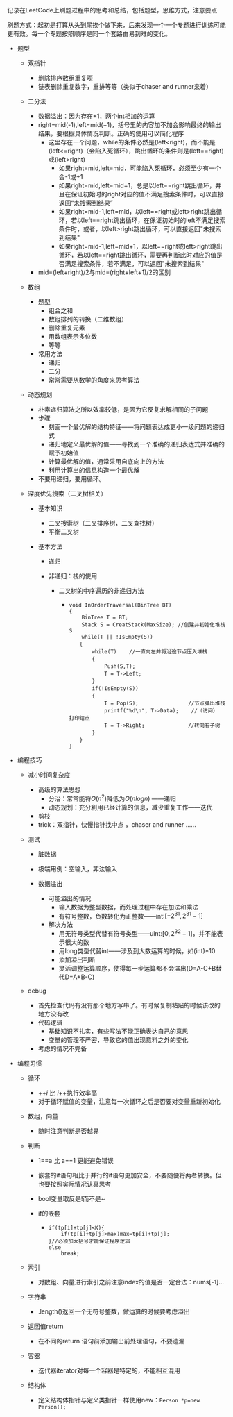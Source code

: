 记录在LeetCode上刷题过程中的思考和总结，包括题型，思维方式，注意要点

刷题方式：起初是打算从头到尾挨个做下来，后来发现一个一个专题进行训练可能更有效。每一个专题按照顺序是同一个套路由易到难的变化。

- 题型

  - 双指针
    - 删除排序数组重复项
    - 链表删除重复数字，重排等等（类似于chaser and runner来着）

  - 二分法
    - 数据溢出：因为存在+1，两个int相加的运算
    - right=mid(-1),left=mid(+1)，括号里的内容加不加会影响最终的输出结果，要根据具体情况判断。正确的使用可以简化程序
      - 这里存在一个问题，while的条件必然是(left<right)，而不能是(left<=right)（会陷入死循环），跳出循环的条件则是(left==right)或(left>right)
        - 如果right=mid,left=mid，可能陷入死循环，必须至少有一个会-1或+1
        - 如果right=mid,left=mid+1，总是以left==right跳出循环，并且在保证初始时的right对应的值不满足搜索条件时，可以直接返回“未搜索到结果”
        - 如果right=mid-1,left=mid，以left==right或left>right跳出循环，若以left==right跳出循环，在保证初始时的left不满足搜索条件时，或者，以left>right跳出循环，可以直接返回"未搜索到结果"
        - 如果right=mid-1,left=mid+1，以left==right或left>right跳出循环，若以left==right跳出循环，需要再判断此时对应的值是否满足搜索条件，若不满足，可以返回"未搜索到结果"
    - mid=(left+right)/2与mid=(right+left+1)/2的区别

  - 数组
    - 题型
      - 组合之和	
      - 数组排列的转换（二维数组）
      - 删除重复元素
      - 用数组表示多位数
      - 等等
    - 常用方法
      - 递归
      - 二分
      - 常常需要从数学的角度来思考算法

  - 动态规划
    - 朴素递归算法之所以效率较低，是因为它反复求解相同的子问题
    - 步骤
      - 刻画一个最优解的结构特征——将问题表达成更小一级问题的递归式
      - 递归地定义最优解的值——寻找到一个准确的递归表达式并准确的赋予初始值
      - 计算最优解的值，通常采用自底向上的方法
      - 利用计算出的信息构造一个最优解
    - 不要用递归，要用循环。

  - 深度优先搜索（二叉树相关）

    - 基本知识

      - 二叉搜索树（二叉排序树，二叉查找树）
      - 平衡二叉树

    - 基本方法

      - 递归

      - 非递归：栈的使用

        - 二叉树的中序遍历的非递归方法

          - ```
            void InOrderTraversal(BinTree BT)
            { 
                BinTree T = BT;
                Stack S = CreatStack(MaxSize); //创建并初始化堆栈S
                while(T || !IsEmpty(S))
            　　{
                　　while(T)    //一直向左并将沿途节点压入堆栈
                　　{ 
                   　　 Push(S,T);
                    　　T = T->Left;
                　　}
                　　if(!IsEmpty(S))
                　　{
                   　　 T = Pop(S);                //节点弹出堆栈
                   　　 printf("%d\n", T->Data);    //（访问） 打印结点
                  　　  T = T->Right;              //转向右子树
                　　}
            　　}
            }
            ```

            

- 编程技巧

  - 减小时间复杂度

    - 高级的算法思想
      - 分治：常常能将$O(n^2)$降低为$O(nlogn)$ ——递归
      - 动态规划：充分利用已经计算的信息，减少重复工作——迭代
    - 剪枝
    - trick：双指针，快慢指针找中点 ，chaser and runner   ......

  - 测试

    - 脏数据

    - 极端用例：空输入，非法输入

    - 数据溢出

      - 可能溢出的情况
        - 输入数据为整型数据，而处理过程中存在加法和乘法
        - 有符号整数，负数转化为正整数——int:$[-2^{31},2^{31}-1]$
      - 解决方法
        - 用无符号类型代替有符号类型——uint:$[0,2^{32}-1]​$，并不能表示很大的数
        - 用long类型代替int——涉及到大数运算的时候，如(int)*10
        - 添加溢出判断
        - 灵活调整运算顺序，使得每一步运算都不会溢出(D=A-C+B替代D=A+B-C)

  - debug

    - 首先检查代码有没有那个地方写串了。有时候复制粘贴的时候该改的地方没有改
    - 代码逻辑
      - 基础知识不扎实，有些写法不能正确表达自己的意思
      - 变量的管理不严密，导致它的值出现意料之外的变化
    - 考虑的情况不完备

    

- 编程习惯

  - 循环
    -  ++$i$ 比 $i$++执行效率高
    - 对于循环赋值的变量，注意每一次循环之后是否要对变量重新初始化

  - 数组，向量

    - 随时注意判断是否越界

  - 判断
    - 1==a 比 a==1 更能避免错误

    - 嵌套的if语句相比于并行的if语句更加安全，不要随便将两者转换。但也要按照实际情况认真思考

    - bool变量取反是!而不是~

    - if的嵌套

      - ```
        if(tp[i]+tp[j]<K){
        	if(tp[i]+tp[j]>max)max=tp[i]+tp[j];
        }//必须加大括号才能保证程序逻辑
        else
            break;
        ```

  - 索引

    - 对数组、向量进行索引之前注意index的值是否一定合法：nums[-1]...

  - 字符串

    - <string>.length()返回一个无符号整数，做运算的时候要考虑溢出

  - 返回值return

    - 在不同的return 语句前添加输出前处理语句，不要遗漏

  - 容器

    - 迭代器iterator对每一个容器是特定的，不能相互混用

  - 结构体

    - 定义结构体指针与定义类指针一样使用new：`Person *p=new Person();`
